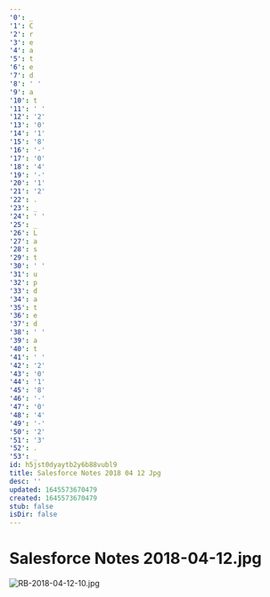 ```yaml
---
'0': _
'1': C
'2': r
'3': e
'4': a
'5': t
'6': e
'7': d
'8': ' '
'9': a
'10': t
'11': ' '
'12': '2'
'13': '0'
'14': '1'
'15': '8'
'16': '-'
'17': '0'
'18': '4'
'19': '-'
'20': '1'
'21': '2'
'22': .
'23': _
'24': ' '
'25': _
'26': L
'27': a
'28': s
'29': t
'30': ' '
'31': u
'32': p
'33': d
'34': a
'35': t
'36': e
'37': d
'38': ' '
'39': a
'40': t
'41': ' '
'42': '2'
'43': '0'
'44': '1'
'45': '8'
'46': '-'
'47': '0'
'48': '4'
'49': '-'
'50': '2'
'51': '3'
'52': .
'53': _
id: h5jst0dyaytb2y6b88vubl9
title: Salesforce Notes 2018 04 12 Jpg
desc: ''
updated: 1645573670479
created: 1645573670479
stub: false
isDir: false
---
```


# Salesforce Notes 2018-04-12.jpg


![RB-2018-04-12-10.jpg](/assets/rb-2018-04-12-10-qmqvqgamg1u0.jpg)

